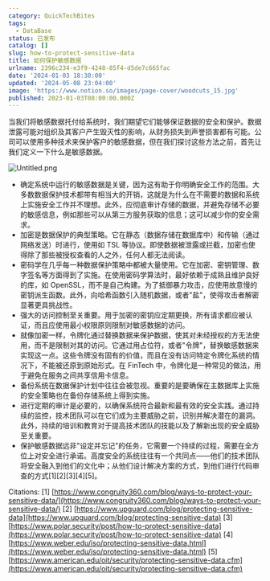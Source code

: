 ```yaml
---
category: QuickTechBites
tags:
  - DataBase
status: 已发布
catalog: []
slug: how-to-protect-sensitive-data
title: 如何保护敏感数据
urlname: 2396c234-e3f9-4248-85f4-d5de7c665fac
date: '2024-01-03 18:30:00'
updated: '2024-05-08 23:04:00'
image: 'https://www.notion.so/images/page-cover/woodcuts_15.jpg'
published: 2023-01-03T08:00:00.000Z
---
```


当我们将敏感数据托付给系统时，我们期望它们能够保证数据的安全和保护。数据泄露可能对组织及其客户产生毁灭性的影响，从财务损失到声誉损害都有可能。公司可以使用多种技术来保护客户的敏感数据，但在我们探讨这些方法之前，首先让我们定义一下什么是敏感数据。


![Untitled.png](https://prod-files-secure.s3.us-west-2.amazonaws.com/5d24fe63-e567-4804-86f9-9fdc62e13082/aa7e6578-50d6-4f37-a4e4-28071bd0fba3/Untitled.png?X-Amz-Algorithm=AWS4-HMAC-SHA256&X-Amz-Content-Sha256=UNSIGNED-PAYLOAD&X-Amz-Credential=ASIAZI2LB466SXYEXDGV%2F20250301%2Fus-west-2%2Fs3%2Faws4_request&X-Amz-Date=20250301T053705Z&X-Amz-Expires=3600&X-Amz-Security-Token=IQoJb3JpZ2luX2VjEGQaCXVzLXdlc3QtMiJGMEQCIFAgxKDyRoxlLFvuWrPdPmayFuCGwm8McckynCrVlMopAiAJiM%2FqN5AJY1xY7Zd4qwqec8rQI4IOyaZKw7At86J3pyqIBAid%2F%2F%2F%2F%2F%2F%2F%2F%2F%2F8BEAAaDDYzNzQyMzE4MzgwNSIMJc3%2BwVNxT%2BMFXArsKtwDaEcAw4pSIzA3VkRIprtmFY7RZ2Vp75qo86Wy2B1D%2F0dHo16VjcADe7E6E13Btru7jPj3uIp%2B98vuzWQoTphCHy655SBRcPKYCKJkxEtVys3IygR%2FHdcITWx4WEsuwEHmUtcWh5kdw4E8jkTALpwOPAxwrVptFbQ60%2B8b7HCWA73sU1YinE8wDhgZRXbuF53Mvt1U18O5d7l1GCXCr8QR5J79Eh3EqDVctbzOnorE07%2FhCMNpkc7yP3jftJr7V%2FRMwGhchSQRmXjPsWUHU5dYX4C0sV5Fg3s2zi8l55cQDWNUlfPOtA1xFiXfKduXoy0uoccH6qb6VODNuWTWT4X%2BeqGnlnDE%2FPQR35417BfgmIn96%2FKzxg%2B5fO4t%2ByRZxh%2BedY7tN%2B3HqdI2Q4TlezoEDMGhG8WbAaKW2uu%2FvMlKumdpkq6zcdZZ7kvs27CcvtPqXZytvU92DKWCSMKwFaNtOgKzhCW1g%2F6BPOfGXqSd4DlsiQYsARCLFEWiBZ4c5vTweHAcMNWnjWqZXz55l5GXNDWkioY9083bjKvv5iLN6jfZBYnLiGp6nrBPvHisDaJPlUSVOIgfSyHr6geZTC2bBavDVoKtB%2FwS7l9YH1TmLF4icmH2jw9m%2FCv7Z9YwuI%2BKvgY6pgHFEQMrVs0%2FsRNEougTBfV1Gc6Pt7h%2BTgV3%2FefcWrF1xhIvTTAmLD30mcwEv6%2BnZ2NKvi32xPZrg6lErChOktvCfT7QNI44mUMh8GvhVxTP%2FNK9Te%2ByZU6cKT59S7sBvoOhY9xN3Fyj9xRH%2BOMNK0ukwAFvpBLJgL8vAR1jZoDYPLAV2R6M%2BcbgZuv5isbh9WulbZ7sU5x01fSB%2ByCGZrZbq0Wrv86V&X-Amz-Signature=400003d2483b83309af2f226a2b4d807578d2af5b340c4692ee016a06a5e67f5&X-Amz-SignedHeaders=host&x-id=GetObject)

- 确定系统中运行的敏感数据是关键，因为这有助于你明确安全工作的范围。大多数数据保护技术都带有相当大的开销，这就是为什么在不需要的数据和系统上实施安全工作并不理想。此外，应彻底审计存储的数据，并避免存储不必要的敏感信息，例如那些可以从第三方服务获取的信息；这可以减少你的安全需求。
- 加密是数据保护的典型策略。它在静态（数据存储在数据库中）和传输（通过网络发送）时进行，使用如 TSL 等协议。即使数据被泄露或拦截，加密也使得除了那些被授权查看的人之外，任何人都无法阅读。
- 密码学在几乎每一种数据保护策略中都被大量使用。它在加密、密钥管理、数字签名等方面得到了实施。在使用密码学算法时，最好依赖于成熟且维护良好的库，如 OpenSSL，而不是自己构建。为了抵御暴力攻击，应使用故意慢的密钥派生函数。此外，向哈希函数引入随机数据，或者"盐"，使得攻击者解密显著更具挑战性。
- 强大的访问控制至关重要。用于加密的密钥应定期更换，所有请求都应被认证，而且应使用最小权限原则限制对敏感数据的访问。
- 就像加密一样，令牌化通过替换数据来保护数据，使其对未经授权的方无法使用，而不是限制对其的访问。它通过用占位符，或者"令牌"，替换敏感数据来实现这一点。这些令牌没有固有的价值，而且在没有访问特定令牌化系统的情况下，不能被还原到原始形式。在 FinTech 中，令牌化是一种常见的做法，用于避免在服务之间共享信用卡信息。
- 备份系统在数据保护计划中往往会被忽视。重要的是要确保在主数据库上实施的安全策略也在备份存储系统上得到实施。
- 进行定期的审计是必要的，以确保系统符合最新和最有效的安全实践。通过持续的监控，技术团队可以在它们成为主要威胁之前，识别并解决潜在的漏洞。此外，持续的培训和教育对于提高技术团队的技能以及了解新出现的安全威胁至关重要。
- 保护敏感数据远非"设定并忘记"的任务，它需要一个持续的过程，需要在全方位上对安全进行承诺。高度安全的系统往往有一个共同点——他们的技术团队将安全融入到他们的文化中；从他们设计解决方案的方式，到他们进行代码审查的方式[1][2][3][4][5]。

Citations:
[1] [https://www.congruity360.com/blog/ways-to-protect-your-sensitive-data/](https://www.congruity360.com/blog/ways-to-protect-your-sensitive-data/)
[2] [https://www.upguard.com/blog/protecting-sensitive-data](https://www.upguard.com/blog/protecting-sensitive-data)
[3] [https://www.polar.security/post/how-to-protect-sensitive-data](https://www.polar.security/post/how-to-protect-sensitive-data)
[4] [https://www.weber.edu/iso/protecting-sensitive-data.html](https://www.weber.edu/iso/protecting-sensitive-data.html)
[5] [https://www.american.edu/oit/security/protecting-sensitive-data.cfm](https://www.american.edu/oit/security/protecting-sensitive-data.cfm)

